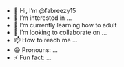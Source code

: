 - 👋 Hi, I’m @fabreezy15
- 👀 I’m interested in ...
- 🌱 I’m currently learning how to adult
- 💞️ I’m looking to collaborate on ...
- 📫 How to reach me ...
- 😄 Pronouns: ...
- ⚡ Fun fact: ...

<!---
fabreezy15/fabreezy15 is a ✨ special ✨ repository because its `README.md` (this file) appears on your GitHub profile.
You can click the Preview link to take a look at your changes.
--->
